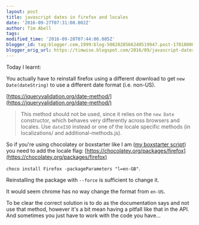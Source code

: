 ```yaml
---
layout: post
title: javascript dates in firefox and locales
date: '2016-09-27T07:31:00.002Z'
author: Tim Abell
tags: 
modified_time: '2016-09-28T07:44:06.085Z'
blogger_id: tag:blogger.com,1999:blog-5082828566240519947.post-1701800026635188050
blogger_orig_url: https://timwise.blogspot.com/2016/09/javascript-dates-in-firefox-and-locales.html
---
```


Today I learnt:  

You actually have to reinstall firefox using a different download to get `new
Date(dateString)` to use a different date format (i.e. non-US).  

[https://jqueryvalidation.org/date-method/](https://jqueryvalidation.org/date-method/)  

> This method should not be used, since it relies on the `new Date`
> constructor, which behaves very differently across browsers and locales. Use
> `dateISO` instead or one of the locale specific methods (in localizations/
> and additional-methods.js).

So if you're using chocolatey or boxstarter like I am ([my boxstarter
script](https://gist.github.com/timabell/608fb680bfc920f372ac)) you need to add
the locale flag:
[https://chocolatey.org/packages/firefox](https://chocolatey.org/packages/firefox)  

`choco install Firefox -packageParameters "l=en-GB"`.  

Reinstalling the package with `--force` is sufficient to change it.  

It would seem chrome has no way change the format from `en-US`.  

To be clear the correct solution is to do as the documentation says and not use
that method, however it's a bit mean having a pitfall like that in the API. And
sometimes you just have to work with the code you have...
